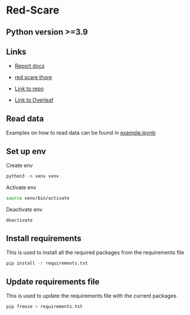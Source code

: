 # Red-Scare

## Python version >=3.9

## Links
- [Report docs](https://drive.google.com/drive/folders/1W_EWitnYJpkVWnakoz5EF27qoRUI0tSa?usp=drive_link)

- [red scare thore](https://github.com/thorehusfeldt/algdes-labs/tree/master/red-scare)

- [Link to repo](https://github.com/borchand/Red-Scare)

- [Link to Overleaf ](https://www.overleaf.com/project/67223c5d16737d416959d718)

## Read data
Examples on how to read data can be found in [example.ipynb](example.ipynb)

## Set up env
Create env
```bash
python3 -m venv venv
```
Activate env
```bash
source venv/bin/activate
```
Deactivate env
```bash
deactivate
```

## Install requirements
This is used to install all the required packages from the requirements file
```bash
pip install -r requirements.txt
```

## Update requirements file
This is used to update the requirements file with the current packages.
```bash
pip freeze > requirements.txt
```

